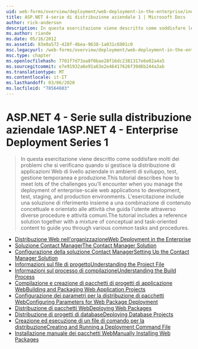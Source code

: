 ```yaml
---
uid: web-forms/overview/deployment/web-deployment-in-the-enterprise/index
title: ASP.NET 4-serie di distribuzione aziendale 1 | Microsoft Docs
author: rick-anderson
description: In questa esercitazione viene descritto come soddisfare le numerose complicazioni che si verificano quando si gestisce la distribuzione di applicazioni Web di livello aziendale a sviluppare...
ms.author: riande
ms.date: 05/16/2012
ms.assetid: 83e0a572-428f-4bea-9638-1a031c6901c0
msc.legacyurl: /web-forms/overview/deployment/web-deployment-in-the-enterprise
msc.type: chapter
ms.openlocfilehash: 7701f7d73aa8f0bae28f16dc2381317e6e02a4a5
ms.sourcegitcommit: e7e91932a6e91a63e2e46417626f39d6b244a3ab
ms.translationtype: MT
ms.contentlocale: it-IT
ms.lasthandoff: 03/06/2020
ms.locfileid: "78564603"
---
```

# <a name="aspnet-4---enterprise-deployment-series-1"></a><span data-ttu-id="3c463-103">ASP.NET 4 - Serie sulla distribuzione aziendale 1</span><span class="sxs-lookup"><span data-stu-id="3c463-103">ASP.NET 4 - Enterprise Deployment Series 1</span></span>

> <span data-ttu-id="3c463-104">In questa esercitazione viene descritto come soddisfare molti dei problemi che si verificano quando si gestisce la distribuzione di applicazioni Web di livello aziendale in ambienti di sviluppo, test, gestione temporanea e produzione.</span><span class="sxs-lookup"><span data-stu-id="3c463-104">This tutorial describes how to meet lots of the challenges you'll encounter when you manage the deployment of enterprise-scale web applications to development, test, staging, and production environments.</span></span> <span data-ttu-id="3c463-105">L'esercitazione include una soluzione di riferimento insieme a una combinazione di contenuto concettuale e orientato alle attività che guida l'utente attraverso diverse procedure e attività comuni.</span><span class="sxs-lookup"><span data-stu-id="3c463-105">The tutorial includes a reference solution together with a mixture of conceptual and task-oriented content to guide you through various common tasks and procedures.</span></span>

- [<span data-ttu-id="3c463-106">Distribuzione Web nell'organizzazione</span><span class="sxs-lookup"><span data-stu-id="3c463-106">Web Deployment in the Enterprise</span></span>](web-deployment-in-the-enterprise.md)
- [<span data-ttu-id="3c463-107">Soluzione Contact Manager</span><span class="sxs-lookup"><span data-stu-id="3c463-107">The Contact Manager Solution</span></span>](the-contact-manager-solution.md)
- [<span data-ttu-id="3c463-108">Configurazione della soluzione Contact Manager</span><span class="sxs-lookup"><span data-stu-id="3c463-108">Setting Up the Contact Manager Solution</span></span>](setting-up-the-contact-manager-solution.md)
- [<span data-ttu-id="3c463-109">Informazioni sul file di progetto</span><span class="sxs-lookup"><span data-stu-id="3c463-109">Understanding the Project File</span></span>](understanding-the-project-file.md)
- [<span data-ttu-id="3c463-110">Informazioni sul processo di compilazione</span><span class="sxs-lookup"><span data-stu-id="3c463-110">Understanding the Build Process</span></span>](understanding-the-build-process.md)
- [<span data-ttu-id="3c463-111">Compilazione e creazione di pacchetti di progetti di applicazione Web</span><span class="sxs-lookup"><span data-stu-id="3c463-111">Building and Packaging Web Application Projects</span></span>](building-and-packaging-web-application-projects.md)
- [<span data-ttu-id="3c463-112">Configurazione dei parametri per la distribuzione di pacchetti Web</span><span class="sxs-lookup"><span data-stu-id="3c463-112">Configuring Parameters for Web Package Deployment</span></span>](configuring-parameters-for-web-package-deployment.md)
- [<span data-ttu-id="3c463-113">Distribuzione di pacchetti Web</span><span class="sxs-lookup"><span data-stu-id="3c463-113">Deploying Web Packages</span></span>](deploying-web-packages.md)
- [<span data-ttu-id="3c463-114">Distribuzione di progetti di database</span><span class="sxs-lookup"><span data-stu-id="3c463-114">Deploying Database Projects</span></span>](deploying-database-projects.md)
- [<span data-ttu-id="3c463-115">Creazione ed esecuzione di un file di comando per la distribuzione</span><span class="sxs-lookup"><span data-stu-id="3c463-115">Creating and Running a Deployment Command File</span></span>](creating-and-running-a-deployment-command-file.md)
- [<span data-ttu-id="3c463-116">Installazione manuale dei pacchetti Web</span><span class="sxs-lookup"><span data-stu-id="3c463-116">Manually Installing Web Packages</span></span>](manually-installing-web-packages.md)
